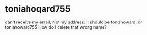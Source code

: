 # toniahoqard755
can't receive my email,  Not my address. It should be toniahoward, or toniahoward755
How do I delete that wrong name?
